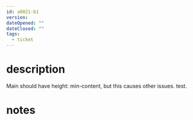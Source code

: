 ```yaml
---
id: a0021-b1
version: 
dateOpened: ""
dateClosed: ""
tags:
  - ticket
---
```

# description
Main should have height: min-content, but this causes other issues. test.
# notes
